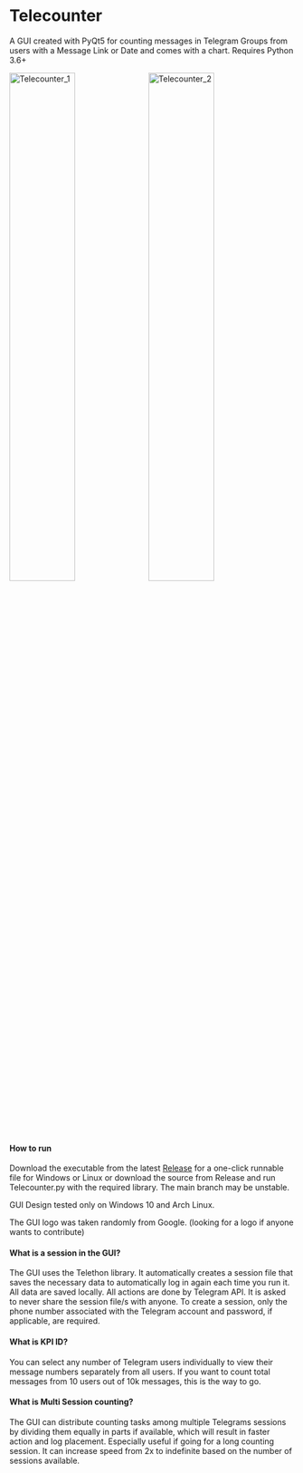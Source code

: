 # Telecounter
A GUI created with PyQt5 for counting messages in Telegram Groups from users with a Message Link or Date and comes with a chart. Requires Python 3.6+

<img src="https://dl.dropboxusercontent.com/s/n8ivmw6xoy54edr/Telecounter_1.png" alt="Telecounter_1" width="48%" > <img src="https://dl.dropboxusercontent.com/s/9m3r3nrk8ylhi7a/Telecounter_2.png" alt="Telecounter_2" width="48%" >

<h4> How to run</h4>

Download the executable from the latest [Release](https://github.com/Sakib0194/Telecounter/releases) for a one-click runnable file for Windows or Linux or download the source from Release and run Telecounter.py with the required library. The main branch may be unstable.

GUI Design tested only on Windows 10 and Arch Linux.

The GUI logo was taken randomly from Google. (looking for a logo if anyone wants to contribute)

<h4>What is a session in the GUI?</h4>

The GUI uses the Telethon library. It automatically creates a session file that saves the necessary data to automatically log in again each time you run it. All data are saved locally. All actions are done by Telegram API. It is asked to never share the session file/s with anyone. To create a session, only the phone number associated with the Telegram account and password, if applicable, are required.

<h4>What is KPI ID?</h4>

You can select any number of Telegram users individually to view their message numbers separately from all users. If you want to count total messages from 10 users out of 10k messages, this is the way to go.

<h4>What is Multi Session counting?</h4>

The GUI can distribute counting tasks among multiple Telegrams sessions by dividing them equally in parts if available, which will result in faster action and log placement. Especially useful if going for a long counting session. It can increase speed from 2x to indefinite based on the number of sessions available.
